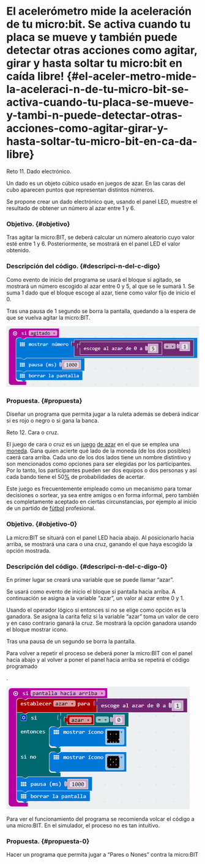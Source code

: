 # El acelerómetro mide la aceleración de tu micro:bit. Se activa cuando tu placa se mueve y también puede detectar otras acciones como agitar, girar y hasta soltar tu micro:bit en caída libre! {#el-aceler-metro-mide-la-aceleraci-n-de-tu-micro-bit-se-activa-cuando-tu-placa-se-mueve-y-tambi-n-puede-detectar-otras-acciones-como-agitar-girar-y-hasta-soltar-tu-micro-bit-en-ca-da-libre}

Reto 11\. Dado electrónico.

Un dado es un objeto cúbico usado en juegos de azar. En las caras del cubo aparecen puntos que representan distintos números.

Se propone crear un dado electrónico que, usando el panel LED, muestre el resultado de obtener un número al azar entre 1 y 6.

### Objetivo. {#objetivo}

Tras agitar la micro:BIT, se deberá calcular un número aleatorio cuyo valor esté entre 1 y 6\. Posteriormente, se mostrará en el panel LED el valor obtenido.

### Descripción del código. {#descripci-n-del-c-digo}

Como evento de inicio del programa se usará el bloque si agitado, se mostrará un número escogido al azar entre 0 y 5, al que se le sumará 1\. Se suma 1 dado que el bloque escoge al azar, tiene como valor fijo de inicio el 0.

Tras una pausa de 1 segundo se borra la pantalla, quedando a la espera de que se vuelva agitar la micro:BIT.

![](images/image20.png)

### Propuesta. {#propuesta}

Diseñar un programa que permita jugar a la ruleta además se deberá indicar si es rojo o negro o  si gana la banca.

Reto 12\. Cara o cruz.

El juego de cara o cruz es un j[uego](https://www.google.com/url?q=https://es.wikipedia.org/wiki/Juego_de_azar&sa=D&ust=1540996277419000) [de azar](https://www.google.com/url?q=https://es.wikipedia.org/wiki/Juego_de_azar&sa=D&ust=1540996277419000) en el que se emplea una [moneda](https://www.google.com/url?q=https://es.wikipedia.org/wiki/Moneda&sa=D&ust=1540996277420000). Gana quien acierte qué lado de la moneda (de los dos posibles) caerá cara arriba. Cada uno de los dos lados tiene un nombre distintivo y son mencionados como opciones para ser elegidas por los participantes. Por lo tanto, los participantes pueden ser dos equipos o dos personas y así cada bando tiene el 50[%](https://www.google.com/url?q=https://es.wikipedia.org/wiki/%2525&sa=D&ust=1540996277420000) de probabilidades de acertar.

Este juego es frecuentemente empleado como un mecanismo para tomar decisiones o sortear, ya sea entre amigos o en forma informal, pero también es completamente aceptado en ciertas circunstancias, por ejemplo al inicio de un partido de [fútbol](https://www.google.com/url?q=https://es.wikipedia.org/wiki/F%25C3%25BAtbol&sa=D&ust=1540996277420000) profesional.

### Objetivo. {#objetivo-0}

La micro:BIT se situará con el panel LED hacia abajo. Al posicionarlo hacia arriba, se mostrará una cara o una cruz, ganando el que haya escogido la opción mostrada.

### Descripción del código. {#descripci-n-del-c-digo-0}

En primer lugar se creará una variable que se puede llamar “azar”.

Se usará como evento de inicio el bloque si pantalla hacia arriba. A continuación se asigna a la variable “azar”, un valor al azar entre 0 y 1.

Usando el operador lógico si entonces si no se elige como opción es la ganadora. Se asigna la carita feliz si la variable “azar” toma un valor de cero y en caso contrario ganará la cruz. Se mostrará la opción ganadora usando el bloque mostrar icono.

Tras una pausa de un segundo se borra la pantalla.

Para volver a repetir el proceso se deberá poner la micro:BIT con el panel hacia abajo y al volver a poner el panel hacia arriba se repetirá el código programado

.

![](images/image21.png)

Para ver el funcionamiento del programa se recomienda volcar el código a una micro:BIT. En el simulador, el proceso no es tan intuitivo.

### Propuesta. {#propuesta-0}

Hacer un programa que permita jugar a “Pares o Nones” contra la micro:BIT